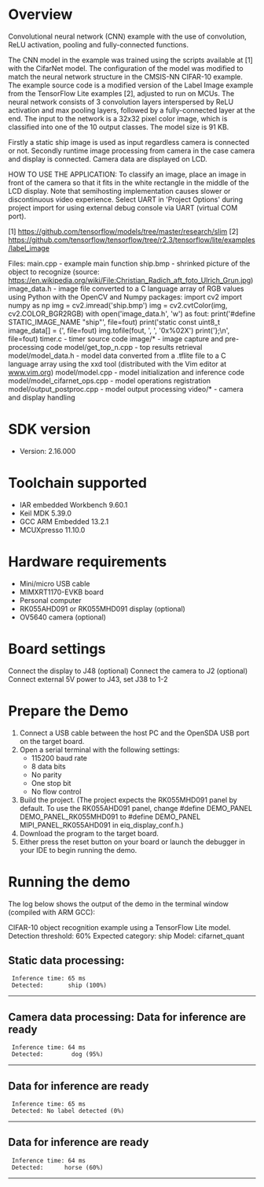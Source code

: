Overview
========
Convolutional neural network (CNN) example with the use of
convolution, ReLU activation, pooling and fully-connected functions.

The CNN model in the example was trained using the scripts available at [1]
with the CifarNet model. 
The configuration of the model was modified to match the neural 
network structure in the CMSIS-NN CIFAR-10 example.
The example source code is a modified version of the Label Image
example from the TensorFlow Lite examples [2], adjusted to run on MCUs.
The neural network consists of 3 convolution layers interspersed by
ReLU activation and max pooling layers, followed by a fully-connected layer
at the end. The input to the network is a 32x32 pixel color image, which is 
classified into one of the 10 output classes. The model size is 91 KB.

Firstly a static ship image is used as input regardless camera is connected or not.
Secondly runtime image processing from camera in the case camera and display
is connected. Camera data are displayed on LCD. 

HOW TO USE THE APPLICATION:
To classify an image, place an image in front of the camera so that it fits in the
white rectangle in the middle of the LCD display. 
Note that semihosting implementation causes slower or discontinuous video experience. 
Select UART in 'Project Options' during project import for using external debug console 
via UART (virtual COM port).

[1] https://github.com/tensorflow/models/tree/master/research/slim
[2] https://github.com/tensorflow/tensorflow/tree/r2.3/tensorflow/lite/examples/label_image

Files:
  main.cpp - example main function
  ship.bmp - shrinked picture of the object to recognize
    (source: https://en.wikipedia.org/wiki/File:Christian_Radich_aft_foto_Ulrich_Grun.jpg)
  image_data.h - image file converted to a C language array of RGB values
    using Python with the OpenCV and Numpy packages:
    import cv2
    import numpy as np
    img = cv2.imread('ship.bmp')
    img = cv2.cvtColor(img, cv2.COLOR_BGR2RGB)
    with open('image_data.h', 'w') as fout:
      print('#define STATIC_IMAGE_NAME "ship"', file=fout)
      print('static const uint8_t image_data[] = {', file=fout)
      img.tofile(fout, ', ', '0x%02X')
      print('};\n', file=fout)
  timer.c - timer source code
  image/* - image capture and pre-processing code
  model/get_top_n.cpp - top results retrieval
  model/model_data.h - model data converted from a .tflite file to a C language
    array using the xxd tool (distributed with the Vim editor at www.vim.org)
  model/model.cpp - model initialization and inference code
  model/model_cifarnet_ops.cpp - model operations registration
  model/output_postproc.cpp - model output processing
  video/* - camera and display handling


SDK version
===========
- Version: 2.16.000

Toolchain supported
===================
- IAR embedded Workbench  9.60.1
- Keil MDK  5.39.0
- GCC ARM Embedded  13.2.1
- MCUXpresso  11.10.0

Hardware requirements
=====================
- Mini/micro USB cable
- MIMXRT1170-EVKB board
- Personal computer
- RK055AHD091 or RK055MHD091 display (optional)
- OV5640 camera (optional)

Board settings
==============
Connect the display to J48 (optional)
Connect the camera to J2 (optional)
Connect external 5V power to J43, set J38 to 1-2

Prepare the Demo
================
1. Connect a USB cable between the host PC and the OpenSDA USB port on the target board. 
2. Open a serial terminal with the following settings:
   - 115200 baud rate
   - 8 data bits
   - No parity
   - One stop bit
   - No flow control
3. Build the project. (The project expects the RK055MHD091 panel by default. To use the RK055AHD091 panel,
    change #define DEMO_PANEL DEMO_PANEL_RK055MHD091 to #define DEMO_PANEL MIPI_PANEL_RK055AHD091
    in eiq_display_conf.h.)
4. Download the program to the target board.
5. Either press the reset button on your board or launch the debugger in your IDE to begin running the demo.

Running the demo
================
The log below shows the output of the demo in the terminal window (compiled with ARM GCC):

CIFAR-10 object recognition example using a TensorFlow Lite model.
Detection threshold: 60%
Expected category: ship
Model: cifarnet_quant

Static data processing:
----------------------------------------
     Inference time: 65 ms
     Detected:       ship (100%)
----------------------------------------


Camera data processing:
Data for inference are ready
----------------------------------------
     Inference time: 64 ms
     Detected:        dog (95%)
----------------------------------------

Data for inference are ready
----------------------------------------
     Inference time: 65 ms
     Detected: No label detected (0%)
----------------------------------------

Data for inference are ready
----------------------------------------
     Inference time: 64 ms
     Detected:      horse (60%)
----------------------------------------
